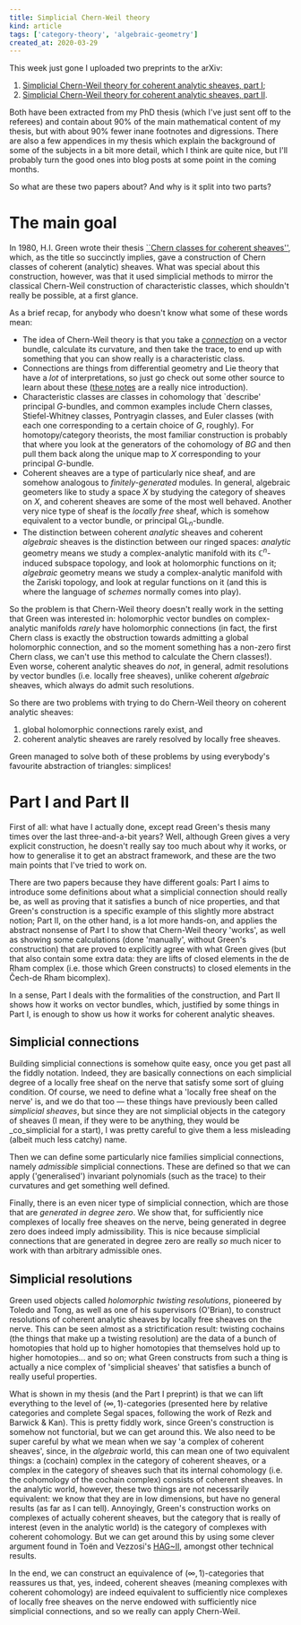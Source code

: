 ```yaml
---
title: Simplicial Chern-Weil theory
kind: article
tags: ['category-theory', 'algebraic-geometry']
created_at: 2020-03-29
---
```


This week just gone I uploaded two preprints to the arXiv:

1. [Simplicial Chern-Weil theory for coherent analytic sheaves, part I](https://arxiv.org/abs/2003.10023);
1. [Simplicial Chern-Weil theory for coherent analytic sheaves, part II](https://arxiv.org/abs/2003.10591).

Both have been extracted from my PhD thesis (which I've just sent off to the referees) and contain about 90% of the main mathematical content of my thesis, but with about 90% fewer inane footnotes and digressions.
There are also a few appendices in my thesis which explain the background of some of the subjects in a bit more detail, which I think are quite nice, but I'll probably turn the good ones into blog posts at some point in the coming months.

So what are these two papers about?
And why is it split into two parts?

<!-- more -->

# The main goal

In 1980, H.I. Green wrote their thesis [``Chern classes for coherent sheaves''](https://pugwash.lib.warwick.ac.uk/record=b1751746~S1), which, as the title so succinctly implies, gave a construction of Chern classes of coherent (analytic) sheaves.
What was special about this construction, however, was that it used simplicial methods to mirror the classical Chern-Weil construction of characteristic classes, which shouldn't really be possible, at a first glance.

As a brief recap, for anybody who doesn't know what some of these words mean:

- The idea of Chern-Weil theory is that you take a _[connection](https://en.wikipedia.org/wiki/Connection_(vector_bundle))_ on a vector bundle, calculate its curvature, and then take the trace, to end up with something that you can show really is a characteristic class.
- Connections are things from differential geometry and Lie theory that have a _lot_ of interpretations, so just go check out some other source to learn about these ([these notes](http://pi.math.cornell.edu/~goldberg/Notes/AboutConnections.pdf) are a really nice introduction).
- Characteristic classes are classes in cohomology that `describe' principal $G$-bundles, and common examples include Chern classes, Stiefel-Whitney classes, Pontryagin classes, and Euler classes (with each one corresponding to a certain choice of $G$, roughly). For homotopy/category theorists, the most familiar construction is probably that where you look at the generators of the cohomology of $BG$ and then pull them back along the unique map to $X$ corresponding to your principal $G$-bundle.
- Coherent sheaves are a type of particularly nice sheaf, and are somehow analogous to _finitely-generated_ modules. In general, algebraic geometers like to study a space $X$ by studying the category of sheaves on $X$, and coherent sheaves are some of the most well behaved. Another very nice type of sheaf is the _locally free_ sheaf, which is somehow equivalent to a vector bundle, or principal $\mathrm{GL}_n$-bundle.
- The distinction between coherent _analytic_ sheaves and coherent _algebraic_ sheaves is the distinction between our ringed spaces: _analytic_ geometry means we study a complex-analytic manifold with its $\mathbb{C}^n$-induced subspace topology, and look at holomorphic functions on it; _algebraic_ geometry means we study a complex-analytic manifold with the Zariski topology, and look at regular functions on it (and this is where the language of _schemes_ normally comes into play).

So the problem is that Chern-Weil theory doesn't really work in the setting that Green was interested in: holomorphic vector bundles on complex-analytic manifolds _rarely_ have holomorphic connections (in fact, the first Chern class is exactly the obstruction towards admitting a global holomorphic connection, and so the moment something has a non-zero first Chern class, we can't use this method to calculate the Chern classes!).
Even worse, coherent analytic sheaves do _not_, in general, admit resolutions by vector bundles (i.e. locally free sheaves), unlike coherent _algebraic_ sheaves, which always do admit such resolutions.

So there are two problems with trying to do Chern-Weil theory on coherent analytic sheaves:

1. global holomorphic connections rarely exist, and
2. coherent analytic sheaves are rarely resolved by locally free sheaves.

Green managed to solve both of these problems by using everybody's favourite abstraction of triangles: simplices!

# Part I and Part II

First of all: what have I actually done, except read Green's thesis many times over the last three-and-a-bit years?
Well, although Green gives a very explicit construction, he doesn't really say too much about why it works, or how to generalise it to get an abstract framework, and these are the two main points that I've tried to work on.

There are two papers because they have different goals: Part I aims to introduce some definitions about what a simplicial connection should really be, as well as proving that it satisfies a bunch of nice properties, and that Green's construction is a specific example of this slightly more abstract notion; Part II, on the other hand, is a lot more hands-on, and applies the abstract nonsense of Part I to show that Chern-Weil theory 'works', as well as showing some calculations (done 'manually', without Green's construction) that are proved to explicitly agree with what Green gives (but that also contain some extra data: they are lifts of closed elements in the de Rham complex (i.e. those which Green constructs) to closed elements in the Čech-de Rham bicomplex).

In a sense, Part I deals with the formalities of the construction, and Part II shows how it works on vector bundles, which, justified by some things in Part I, is enough to show us how it works for coherent analytic sheaves.

## Simplicial connections

Building simplicial connections is somehow quite easy, once you get past all the fiddly notation.
Indeed, they are basically connections on each simplicial degree of a locally free sheaf on the nerve that satisfy some sort of gluing condition.
Of course, we need to define what a 'locally free sheaf on the nerve' is, and we do that too — these things have previously been called _simplicial sheaves_, but since they are not simplicial objects in the category of sheaves (I mean, if they were to be anything, they would be _co_simplicial for a start), I was pretty careful to give them a less misleading (albeit much less catchy) name.

Then we can define some particularly nice families simplicial connections, namely _admissible_ simplicial connections.
These are defined so that we can apply ('generalised') invariant polynomials (such as the trace) to their curvatures and get something well defined.

Finally, there is an even nicer type of simplicial connection, which are those that are _generated in degree zero_.
We show that, for sufficiently nice complexes of locally free sheaves on the nerve, being generated in degree zero does indeed imply admissibility.
This is nice because simplicial connections that are generated in degree zero are really _so_ much nicer to work with than arbitrary admissible ones.

## Simplicial resolutions

Green used objects called _holomorphic twisting resolutions_, pioneered by Toledo and Tong, as well as one of his supervisors (O'Brian), to construct resolutions of coherent analytic sheaves by locally free sheaves on the nerve.
This can be seen almost as a strictification result: twisting cochains (the things that make up a twisting resolution) are the data of a bunch of homotopies that hold up to higher homotopies that themselves hold up to higher homotopies... and so on; what Green constructs from such a thing is actually a nice complex of 'simplicial sheaves' that satisfies a bunch of really useful properties.

What is shown in my thesis (and the Part I preprint) is that we can lift everything to the level of $(\infty,1)$-categories (presented here by relative categories and complete Segal spaces, following the work of Rezk and Barwick & Kan).
This is pretty fiddly work, since Green's construction is somehow not functorial, but we can get around this.
We also need to be super careful by what we mean when we say 'a complex of coherent sheaves', since, in the _algebraic_ world, this can mean one of two equivalent things: a (cochain) complex in the category of coherent sheaves, or a complex in the category of sheaves such that its internal cohomology (i.e. the cohomology of the cochain complex) consists of coherent sheaves.
In the analytic world, however, these two things are not necessarily equivalent: we know that they are in low dimensions, but have no general results (as far as I can tell).
Annoyingly, Green's construction works on complexes of actually coherent sheaves, but the category that is really of interest (even in the analytic world) is the category of complexes with coherent cohomology.
But we can get around this by using some clever argument found in Toën and Vezzosi's [HAG~II](https://hal.archives-ouvertes.fr/hal-00772955/document), amongst other technical results.

In the end, we can construct an equivalence of $(\infty,1)$-categories that reassures us that, yes, indeed, coherent sheaves (meaning complexes with coherent cohomology) are indeed equivalent to sufficiently nice complexes of locally free sheaves on the nerve endowed with sufficiently nice simplicial connections, and so we really can apply Chern-Weil.
